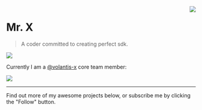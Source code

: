 <a href="#">
<img align="right" src="https://github-readme-stats.vercel.app/api?username=xaoxuu&show_icons=true&hide_border=true">
</a>

# Mr. X

> A coder committed to creating perfect sdk.

![](https://github-readme-stats.vercel.app/api/top-langs/?username=xaoxuu&hide=html)

Currently I am a [@volantis-x](https://github.com/volantis-x) core team member:

<a href="https://github.com/volantis-x/hexo-theme-volantis">
  <img src="https://github-readme-stats.vercel.app/api/pin/?username=volantis-x&repo=hexo-theme-volantis&show_owner=true" />
</a>

<br>

----

Find out more of my awesome projects below, or subscribe me by clicking the "Follow" button.

